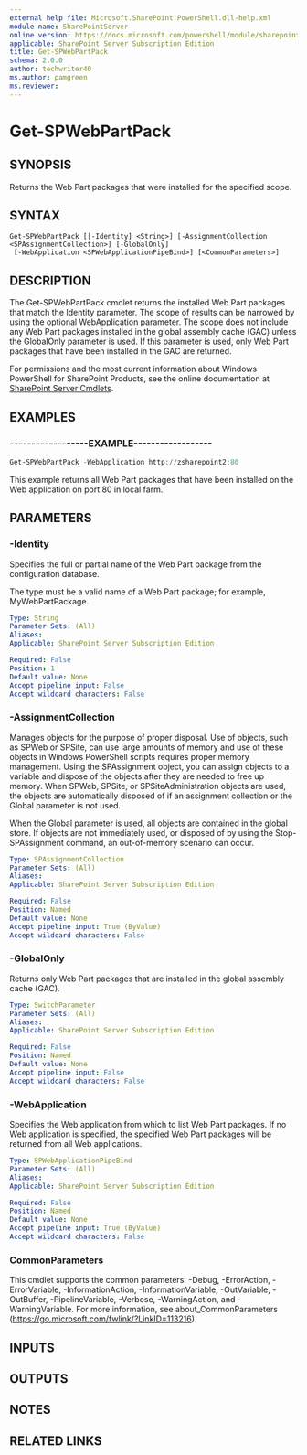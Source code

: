 ```yaml
---
external help file: Microsoft.SharePoint.PowerShell.dll-help.xml
module name: SharePointServer
online version: https://docs.microsoft.com/powershell/module/sharepoint-server/get-spwebpartpack
applicable: SharePoint Server Subscription Edition
title: Get-SPWebPartPack
schema: 2.0.0
author: techwriter40
ms.author: pamgreen
ms.reviewer:
---
```


# Get-SPWebPartPack

## SYNOPSIS

Returns the Web Part packages that were installed for the specified scope.



## SYNTAX

```
Get-SPWebPartPack [[-Identity] <String>] [-AssignmentCollection <SPAssignmentCollection>] [-GlobalOnly]
 [-WebApplication <SPWebApplicationPipeBind>] [<CommonParameters>]
```

## DESCRIPTION
The Get-SPWebPartPack cmdlet returns the installed Web Part packages that match the Identity parameter.
The scope of results can be narrowed by using the optional WebApplication parameter.
The scope does not include any Web Part packages installed in the global assembly cache (GAC) unless the GlobalOnly parameter is used.
If this parameter is used, only Web Part packages that have been installed in the GAC are returned.

For permissions and the most current information about Windows PowerShell for SharePoint Products, see the online documentation at [SharePoint Server Cmdlets](https://docs.microsoft.com/powershell/sharepoint/sharepoint-server/sharepoint-server-cmdlets).

## EXAMPLES

### ------------------EXAMPLE------------------ 
```powershell
Get-SPWebPartPack -WebApplication http://zsharepoint2:80
```

This example returns all Web Part packages that have been installed on the Web application on port 80 in local farm.

## PARAMETERS

### -Identity
Specifies the full or partial name of the Web Part package from the configuration database.

The type must be a valid name of a Web Part package; for example, MyWebPartPackage.

```yaml
Type: String
Parameter Sets: (All)
Aliases: 
Applicable: SharePoint Server Subscription Edition

Required: False
Position: 1
Default value: None
Accept pipeline input: False
Accept wildcard characters: False
```

### -AssignmentCollection
Manages objects for the purpose of proper disposal.
Use of objects, such as SPWeb or SPSite, can use large amounts of memory and use of these objects in Windows PowerShell scripts requires proper memory management.
Using the SPAssignment object, you can assign objects to a variable and dispose of the objects after they are needed to free up memory.
When SPWeb, SPSite, or SPSiteAdministration objects are used, the objects are automatically disposed of if an assignment collection or the Global parameter is not used.

When the Global parameter is used, all objects are contained in the global store.
If objects are not immediately used, or disposed of by using the Stop-SPAssignment command, an out-of-memory scenario can occur.

```yaml
Type: SPAssignmentCollection
Parameter Sets: (All)
Aliases: 
Applicable: SharePoint Server Subscription Edition

Required: False
Position: Named
Default value: None
Accept pipeline input: True (ByValue)
Accept wildcard characters: False
```

### -GlobalOnly
Returns only Web Part packages that are installed in the global assembly cache (GAC).

```yaml
Type: SwitchParameter
Parameter Sets: (All)
Aliases: 
Applicable: SharePoint Server Subscription Edition

Required: False
Position: Named
Default value: None
Accept pipeline input: False
Accept wildcard characters: False
```

### -WebApplication
Specifies the Web application from which to list Web Part packages.
If no Web application is specified, the specified Web Part packages will be returned from all Web applications.

```yaml
Type: SPWebApplicationPipeBind
Parameter Sets: (All)
Aliases: 
Applicable: SharePoint Server Subscription Edition

Required: False
Position: Named
Default value: None
Accept pipeline input: True (ByValue)
Accept wildcard characters: False
```

### CommonParameters
This cmdlet supports the common parameters: -Debug, -ErrorAction, -ErrorVariable, -InformationAction, -InformationVariable, -OutVariable, -OutBuffer, -PipelineVariable, -Verbose, -WarningAction, and -WarningVariable. For more information, see about_CommonParameters (https://go.microsoft.com/fwlink/?LinkID=113216).

## INPUTS

## OUTPUTS

## NOTES

## RELATED LINKS

